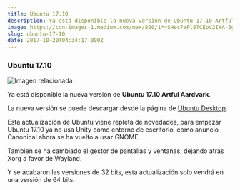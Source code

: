 ```yaml
---
title: Ubuntu 17.10
description: Ya está disponible la nueva versión de Ubuntu 17.10 Artful Aardvark.
image: https://cdn-images-1.medium.com/max/800/1*4SHec7ePl8TCEoV2IWA-5g.jpeg
slug: ubuntu-17-10
date: 2017-10-20T04:34:17.000Z
---
```


### Ubuntu 17.10

![Imagen relacionada](https://cdn-images-1.medium.com/max/800/1*4SHec7ePl8TCEoV2IWA-5g.jpeg)

Ya está disponible la nueva versión de **Ubuntu 17.10 Artful Aardvark**.

La nueva versión se puede descargar desde la página de [Ubuntu Desktop](https://www.ubuntu.com/desktop/1710).

Esta actualización de Ubuntu viene repleta de novedades, para empezar Ubuntu 17.10 ya no usa Unity como entorno de escritorio, como anuncio Canonical ahora se ha vuelto a usar GNOME.

Tambien se ha cambiado el gestor de pantallas y ventanas, dejando atrás Xorg a favor de Wayland.

Y se acabaron las versiones de 32 bits, esta actualización solo vendrá en una versión de 64 bits.
